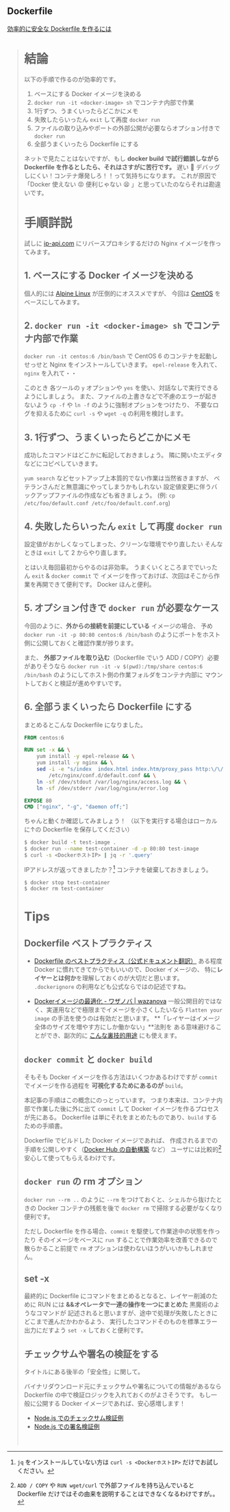 ## Dockerfile

[効率的に安全な Dockerfile を作るには](https://qiita.com/pottava/items/452bf80e334bc1fee69a)
> # 結論
> 以下の手順で作るのが効率的です。
>
> 1. ベースにする Docker イメージを決める
> 2. `docker run -it <docker-image> sh` でコンテナ内部で作業
> 3. 1行ずつ、うまくいったらどこかにメモ
> 4. 失敗したらいったん `exit` して再度 `docker run`
> 5. ファイルの取り込みやポートの外部公開が必要ならオプション付きで `docker run`
> 6. 全部うまくいったら Dockerfile にする
>
> ネットで見たことはないですが、もし **docker build で試行錯誤しながら**
> **Dockerfile を作るとしたら、それはさすがに苦行です。**
> 遅い :anger: デバッグしにくい！コンテナ爆発しろ！！って気持ちになります。
> これが原因で「Docker 使えない :rage: 便利じゃない :tired_face: 」と思っていたのならそれは勘違いです。
> 
> # 手順詳説
>
> 試しに [ip-api.com](http://ip-api.com/json) にリバースプロキシするだけの Nginx イメージを作ってみます。
> ## 1. ベースにする Docker イメージを決める
>
> 個人的には [Alpine Linux](https://hub.docker.com/_/alpine/) が圧倒的にオススメですが、
> 今回は [CentOS](https://hub.docker.com/_/centos/) をベースにしてみます。
>
> ## 2. `docker run -it <docker-image> sh` でコンテナ内部で作業
>
> `docker run -it centos:6 /bin/bash` で CentOS 6 のコンテナを起動し
> せっせと Nginx をインストールしていきます。
> `epel-release` を入れて、`nginx` を入れて・・
>
> このとき
> 各ツールの `y` オプションや `yes` を使い、対話なしで実行できるようにしましょう。
> また、ファイルの上書きなどで不慮のエラーが起きないよう
> `cp -f` や `ln -f` のように強制オプションをつけたり、
> 不要なログを抑えるために `curl -s` や `wget -q` の利用を検討します。
>
> ## 3. 1行ずつ、うまくいったらどこかにメモ
>
> 成功したコマンドはどこかに転記しておきましょう。
> 隣に開いたエディタなどにコピペしていきます。
>
> `yum search` などセットアップ上本質的でない作業は当然省きますが、
> ベテランさんだと無意識にやってしまうかもしれない
> 設定値変更に伴うバックアップファイルの作成なども省きましょう。
> (例: `cp /etc/foo/default.conf /etc/foo/default.conf.org`)
>
> ## 4. 失敗したらいったん `exit` して再度 `docker run`
>
> 設定値がおかしくなってしまった、クリーンな環境でやり直したい
> そんなときは `exit` して 2 からやり直します。
>
> とはいえ毎回最初からやるのは非効率。
> うまくいくところまででいったん `exit` & `docker commit` で
> イメージを作っておけば、次回はそこから作業を再開できて便利です。
> Docker ほんと便利。
>
> ## 5. オプション付きで `docker run` が必要なケース
>
> 今回のように、**外からの接続を前提にしている** イメージの場合、
> 予め `docker run -it -p 80:80 centos:6 /bin/bash`
> のようにポートをホスト側に公開しておくと確認作業が捗ります。
>
> また、
> **外部ファイルを取り込む**（Dockerfile でいう ADD / COPY）必要がありそうなら
> `docker run -it -v $(pwd):/tmp/share centos:6 /bin/bash`
> のようにしてホスト側の作業フォルダをコンテナ内部に
> マウントしておくと検証が進めやすいです。
>
> ## 6. 全部うまくいったら Dockerfile にする
>
> まとめるとこんな Dockerfile になりました。
>
> ```Dockerfile
> FROM centos:6
>
> RUN set -x && \
>     yum install -y epel-release && \
>     yum install -y nginx && \
>     sed -i -e "s/index  index.html index.htm/proxy_pass http:\/\/ip-api.com\/json/" \
>         /etc/nginx/conf.d/default.conf && \
>     ln -sf /dev/stdout /var/log/nginx/access.log && \
>     ln -sf /dev/stderr /var/log/nginx/error.log
>
> EXPOSE 80
> CMD ["nginx", "-g", "daemon off;"]
> ```
>
> ちゃんと動くか確認してみましょう！
> （以下を実行する場合はローカルに↑の Dockerfile を保存してください）
>
> ```bash
> $ docker build -t test-image .
> $ docker run --name test-container -d -p 80:80 test-image
> $ curl -s <DockerホストIP> | jq -r '.query'
> ```
>
> IPアドレスが返ってきましたか？[^1]
> コンテナを破棄しておきましょう。
>
> ```bash
> $ docker stop test-container
> $ docker rm test-container
> ```
>
> # Tips
>
> ## Dockerfile ベストプラクティス
>
> * [Dockerfile のベストプラクティス（公式ドキュメント翻訳）](http://docs.docker.jp/engine/articles/dockerfile_best-practice.html)
> ある程度 Docker に慣れてきてからでもいいので、Docker イメージの、
> 特に**レイヤーとは何か**を理解しておくのが大切だと思います。
> `.dockerignore` の利用なども公式ならではの記述ですね。
> 　
>
> * [Dockerイメージの最適化 - ワザノバ | wazanova](http://wazanova.jp/items/1454)
> 一般公開目的ではなく、実運用などで極限までイメージを小さくしたいなら
> `Flatten your image` の手法を使うのは有効だと思います。
> **「レイヤーはイメージ全体のサイズを増やす方にしか働かない」**法則を
> ある意味避けることができ、副次的に [こんな裏技的用途](http://yuuki.hatenablog.com/entry/droot) にも使えます。
>
> ## `docker commit` と `docker build`
>
> そもそも Docker イメージを作る方法はいくつかあるわけですが
> `commit` でイメージを作る過程を **可視化するためにあるのが** `build`。
>
> 本記事の手順はこの概念にのっとっています。
> つまり本来は、コンテナ内部で作業した後に外に出て
> `commit` して Docker イメージを作るプロセスが先にある。
> Dockerfile は単にそれをまとめたものであり、`build` するための手順書。
>
> Dockerfile でビルドした Docker イメージであれば、
> 作成されるまでの手順を公開しやすく（[Docker Hub の自動構築](http://docs.docker.jp/docker-hub/builds.html) など）
> ユーザには比較的[^2] 安心して使ってもらえるわけです。
>
> ## `docker run` の rm オプション
>
> `docker run --rm ..` のように `--rm` をつけておくと、シェルから抜けたときの
> Docker コンテナの残骸を後で `docker rm` で掃除する必要がなくなり便利です。
>
> ただし Dockerfile を作る場合、`commit` を駆使して作業途中の状態を作ったり
> そのイメージをベースに `run` することで作業効率を改善できるので
> 散らかること前提で `rm` オプションは使わないほうがいいかもしれません。
>
> ## set -x
>
> 最終的に Dockerfile にコマンドをまとめるとなると、レイヤー削減のために
> RUN には **&&オペレータで一連の操作を一つにまとめた** 黒魔術のようなコマンドが
> 記述されると思いますが、途中で処理が失敗したときにどこまで進んだかわかるよう、
> 実行したコマンドそのものを標準エラー出力にだすよう `set -x` しておくと便利です。
>
> ## チェックサムや署名の検証をする
>
> タイトルにある後半の「安全性」に関して。
>
> バイナリダウンロード元にチェックサムや署名についての情報があるなら
> Dockerfile の中で検証ロジックを入れておくのがよさそうです。
> もし一般に公開する Docker イメージであれば、安心感増します！
>
> * [Node.js でのチェックサム検証例](https://github.com/pottava/docker-nodejs/blob/master/versions/6.3/Dockerfile#L29)
> * [Node.js での署名検証例](https://github.com/pottava/docker-nodejs/blob/master/versions/6.3/Dockerfile#L22)
>
> 　
>
> [^1]: `jq` をインストールしていない方は `curl -s <DockerホストIP>` だけでお試しください。
> [^2]: `ADD / COPY` や `RUN wget/curl` で外部ファイルを持ち込んでいると Dockerfile だけではその由来を説明することはできなくなるわけですが。。
